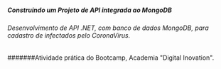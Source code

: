 #####  Construindo um Projeto  de API integrada ao MongoDB
###### Desenvolvimento de API .NET, com banco de dados MongoDB,  para cadastro de  infectados pelo CoronaVirus. 
#######Atividade prática do Bootcamp, Academia "Digital Inovation".
